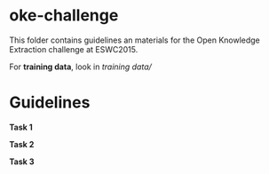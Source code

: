 oke-challenge
=========

This folder contains guidelines an materials for the Open Knowledge Extraction challenge at ESWC2015.

For **training data**, look in *training data/*

Guidelines
=========
**Task 1**

**Task 2**

**Task 3**
